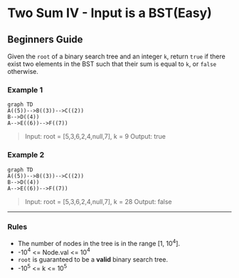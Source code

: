 # Two Sum IV - Input is a BST(Easy)

## Beginners Guide

Given the `root` of a binary search tree and an integer `k`, return `true` if there exist two elements in the BST such that their sum is equal to `k`, or `false` otherwise.

### Example 1

```mermaid
graph TD
A((5))-->B((3))-->C((2))
B-->D((4))
A-->E((6))-->F((7))
```

>Input: root = [5,3,6,2,4,null,7], k = 9
Output: true

### Example 2

```mermaid
graph TD
A((5))-->B((3))-->C((2))
B-->D((4))
A-->E((6))-->F((7))
```

>Input: root = [5,3,6,2,4,null,7], k = 28
Output: false

---

### Rules

* The number of nodes in the tree is in the range [1, 10$^4$].
* -10$^4$ <= Node.val <= 10$^4$
* `root` is guaranteed to be a **valid** binary search tree.
* -10$^5$ <= k <= 10$^5$
